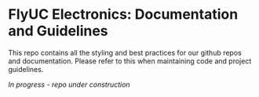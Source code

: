 # FlyUC Electronics: Documentation and Guidelines
This repo contains all the styling and best practices for our github repos and documentation. Please refer to this when maintaining code and project guidelines.

*In progress - repo under construction*
